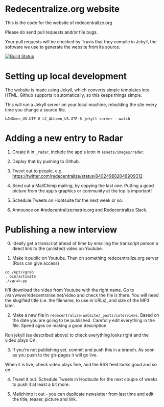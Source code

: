 Redecentralize.org website
==========================

This is the code for the website of redecentralize.org

Please do send pull requests and/or file bugs.

Your pull requests will be checked by Travis that they compile in Jekyll, the software we use to generate the website from its source.

[![Build Status](https://travis-ci.org/redecentralize/redecentralize-website.png)](https://travis-ci.org/redecentralize/redecentralize-website)


Setting up local development
============================

The website is made using Jekyll, which converts simple templates into HTML.
Github supports it automatically, so this keeps things simple.

This will run a Jekyll server on your local machine, rebuilding the 
site every time you change a source file.

`LANG=en_US.UTF-8 LC_ALL=en_US.UTF-8 jekyll server --watch`


Adding a new entry to Radar
===========================

1. Create it in `_radar`, include the app's icon in `assets/images/radar`.

2. Deploy that by pushing to Github.

3. Tweet out to people, e.g. https://twitter.com/redecentralize/status/840249882048909312

4. Send out a MailChimp mailing, by copying the last one. Putting a good picture from the app's graphics or community at the top is important!

5. Schedule Tweets on Hootsuite for the next week or so.

6. Announce on #redecentralize:matrix.org and Redecentralize Slack.


Publishing a new interview
==========================

0. Ideally get a transcript ahead of time by emailing the transcript
person a direct link to the (unlisted) video on Youtube.

1. Make it public on Youtube. Then on something.redecentralize.org server
(Ross can give access) 

```
cd /opt/vgrab
. bin/activate
./vgrab.py
```

It'll download the video from Youtube with the right name.  Go to
/var/www/redecentralise.net/video and check the file is there. You will need
the slugified title (i.e. the filename, to use in URLs), and size of the MP3
later.

2. Make a new file in `redecentralize-website/_posts/interviews`.
Based on the date you are going to be published. Carefully edit
everything in the file. Spend ages on making a good description.

Run jekyll (as described above) to check everything looks right and the video
plays OK.

3. If you're not publishing yet, commit and push this in a branch.
As soon as you push to the gh-pages it will go live.

When it is live, check video plays fine, and the RSS feed looks good
and so on.

4. Tweet it out. Schedule Tweets in Hootsuite for the next couple of weeks
to push it at least a bit more.

5. Mailchimp it out - you can duplicate newsletter from last time and edit the
title, teaser, picture and link.




